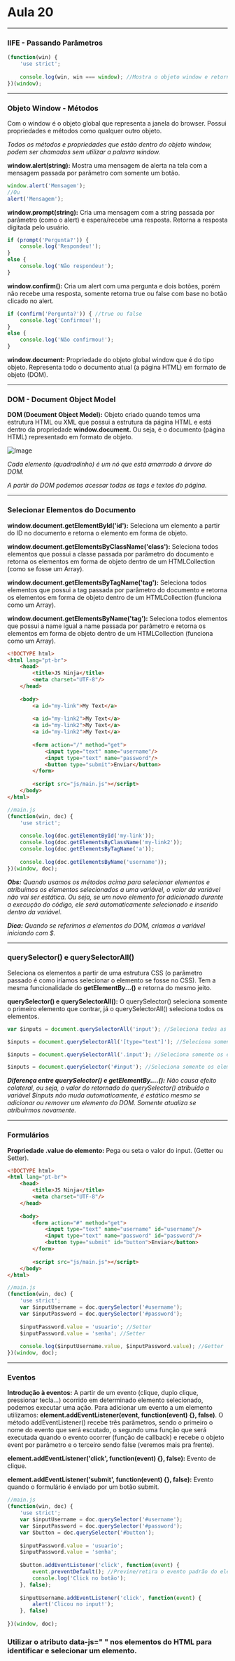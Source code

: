 # Aula 20

---
### IIFE - Passando Parâmetros
```javascript
(function(win) {
    'use strict';
    
    console.log(win, win === window); //Mostra o objeto window e retorna true porque win é igual a window.
})(window);
```

---
### Objeto Window - Métodos
Com o window é o objeto global que representa a janela do browser. Possui propriedades e métodos como qualquer outro objeto.

*Todos os métodos e propriedades que estão dentro do objeto window, podem ser chamados sem utilizar a palavra window.*

**window.alert(string):** Mostra uma mensagem de alerta na tela com a mensagem passada por parâmetro com somente um botão.
```javascript
window.alert('Mensagem');
//Ou
alert('Mensagem');
```

**window.prompt(string):** Cria uma mensagem com a string passada por parâmetro (como o alert) e espera/recebe uma resposta. Retorna a resposta digitada pelo usuário.
```javascript
if (prompt('Pergunta?')) {
    console.log('Respondeu!');
}
else {
    console.log('Não respondeu!');
}
```

**window.confirm():** Cria um alert com uma pergunta e dois botões, porém não recebe uma resposta, somente retorna true ou false com base no botão clicado no alert.
```javascript
if (confirm('Pergunta?')) { //true ou false
    console.log('Confirmou!');
}
else {
    console.log('Não confirmou!');
}
```

**window.document:** Propriedade do objeto global window que é do tipo objeto. Representa todo o documento atual (a página HTML) em formato de objeto (DOM).

---
### DOM - Document Object Model
**DOM (Document Object Model):** Objeto criado quando temos uma estrutura HTML ou XML que possui a estrutura da página HTML e está dentro da propriedade **window.document.** Ou seja, é o documento (página HTML) representado em formato de objeto.

![Image](https://www.w3schools.com/js/pic_htmltree.gif)

*Cada elemento (quadradinho) é um nó que está amarrado à árvore do DOM.*

*A partir do DOM podemos acessar todas as tags e textos do página.*

---
### Selecionar Elementos do Documento
**window.document.getElementById('id'):** Seleciona um elemento a partir do ID no documento e retorna o elemento em forma de objeto.

**window.document.getElementsByClassName('class'):** Seleciona todos  elementos que possui a classe passada por parâmetro do documento e retorna os elementos em forma de objeto dentro de um HTMLCollection (como se fosse um Array).

**window.document.getElementsByTagName('tag'):** Seleciona todos  elementos que possui a tag passada por parâmetro do documento e retorna os elementos em forma de objeto dentro de um HTMLCollection (funciona como um Array).

**window.document.getElementsByName('tag'):** Seleciona todos  elementos que possui a name igual a name passada por parâmetro e retorna os elementos em forma de objeto dentro de um HTMLCollection (funciona como um Array).
```html
<!DOCTYPE html>
<html lang="pt-br">
    <head>
        <title>JS Ninja</title>
        <meta charset="UTF-8"/>
    </head>
    
    <body>
        <a id="my-link">My Text</a>
        
        <a id="my-link2">My Text</a>
        <a id="my-link2">My Text</a>
        <a id="my-link2">My Text</a>
        
        <form action="/" method="get">
            <input type="text" name="username"/>
            <input type="text" name="password"/>
            <button type="submit">Enviar</button>
        </form>
    
        <script src="js/main.js"></script>
    </body>
</html>
```
```javascript
//main.js
(function(win, doc) {
    'use strict';
    
    console.log(doc.getElementById('my-link'));
    console.log(doc.getElementsByClassName('my-link2'));
    console.log(doc.getElementsByTagName('a'));
    
    console.log(doc.getElementsByName('username'));
})(window, doc);
```

***Obs:** Quando usamos os métodos acima para selecionar elementos e atribuímos os elementos selecionados a uma variável, o valor da variável não vai ser estática. Ou seja, se um novo elemento for adicionado durante a execução do código, ele será automaticamente selecionado e inserido dentro da variável.*

***Dica:*** *Quando se referimos a elementos do DOM, criamos a variável iniciando com $.*

---
### querySelector() e querySelectorAll()
Seleciona os elementos a partir de uma estrutura CSS (o parâmetro passado é como iríamos selecionar o elemento se fosse no CSS). Tem a mesma funcionalidade do **getElementBy...()** e retorna do mesmo jeito.

**querySelector() e querySelectorAll():** O querySelector() seleciona somente o primeiro elemento que contrar, já o querySelectorAll() seleciona todos os elementos.
```javascript
var $inputs = document.querySelectorAll('input'); //Seleciona todas as tags input

$inputs = document.querySelectorAll('[type="text"]'); //Seleciona somente os inputs que forem type="text".

$inputs = document.querySelectorAll('.input'); //Seleciona somente os elementos que possui a class input

$inputs = document.querySelector('#input'); //Seleciona somente os elementos que possui o id input
```

***Diferença entre querySelector() e getElementBy....():** Não causa efeito colateral, ou seja, o valor do retornado do querySelector() atribuído a variável $inputs não muda automaticamente, é estático mesmo se adicionar ou remover um elemento do DOM. Somente atualiza se atribuirmos novamente.*

---
### Formulários
**Propriedade .value do elemento:** Pega ou seta o valor do input. (Getter ou Setter).
```html
<!DOCTYPE html>
<html lang="pt-br">
    <head>
        <title>JS Ninja</title>
        <meta charset="UTF-8"/>
    </head>
    
    <body>       
        <form action="#" method="get">
            <input type="text" name="username" id="username"/>
            <input type="text" name="password" id="password"/>
            <button type="submit" id="button">Enviar</button>
        </form>
    
        <script src="js/main.js"></script>
    </body>
</html>
```
```javascript
//main.js
(function(win, doc) {
    'use strict';
    var $inputUsername = doc.querySelector('#username');
    var $inputPassword = doc.querySelector('#password');
    
    $inputPassword.value = 'usuario'; //Setter
    $inputPassword.value = 'senha'; //Setter
    
    console.log($inputUsername.value, $inputPassword.value); //Getter  
})(window, doc);
```

---
### Eventos
**Introdução à eventos:** A partir de um evento (clique, duplo clique, pressionar tecla...) ocorrido em determinado elemento selecionado, podemos executar uma ação. Para adicionar um evento a um elemento utilizamos: **element.addEventListener(event, function(event) {}, false)**. O método addEventListener() recebe três parâmetros, sendo o primeiro o nome do evento que será escutado, o segundo uma função que será executada quando o evento ocorrer (função de callback) e recebe o objeto event por parâmetro e o terceiro sendo false (veremos mais pra frente).

**element.addEventListener('click',  function(event) {}, false):** Evento de clique.

**element.addEventListener('submit',  function(event) {}, false):** Evento quando o formulário é enviado por um botão submit.
```javascript
//main.js
(function(win, doc) {
    'use strict';
    var $inputUsername = doc.querySelector('#username');
    var $inputPassword = doc.querySelector('#password');
    var $button = doc.querySelector('#button');
    
    $inputPassword.value = 'usuario';
    $inputPassword.value = 'senha';
    
    $button.addEventListener('click', function(event) {
        event.preventDefault(); //Previne/retira o evento padrão do elemento. Agora o botão não irá mais enviar as informações do input para o form pelo método GET, pois previniu o evento padrão.
        console.log('Click no botão');
    }, false);
    
    $inputUsername.addEventListener('click', function(event) {
        alert('Clicou no input!');
    }, false)
    
})(window, doc);
```


### Utilizar o atributo data-js=" "  nos elementos do HTML para identificar e selecionar um elemento.